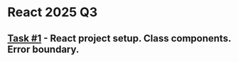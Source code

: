 # React 2025 Q3

## [Task #1](https://github.com/ekthrn/rsschool-react-course/tree/class-components) - React project setup. Class components. Error boundary.
